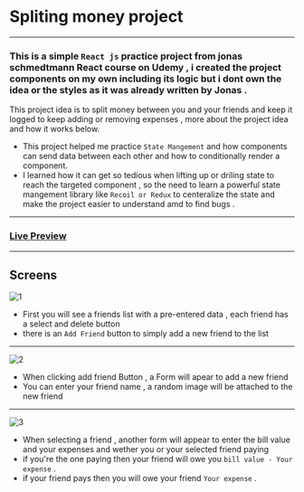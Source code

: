 # Spliting money project
----
### This is a simple `React js` practice project from jonas schmedtmann React course on Udemy , i created the project components on my own including its logic but i dont own the idea or the styles as it was already written by Jonas .

This project idea is to split money between you and your friends and keep it logged to keep adding or removing expenses , more about the project idea and how it works below.

- This project helped me practice `State Mangement` and how components can send data between each other and how to conditionally render a component.
- I learned how it can get so tedious when lifting up or driling state to reach the targeted component , so the need to learn a powerful state mangement library like `Recoil or Redux` to centeralize
the state and make the project easier to understand amd to find bugs .

----
### [Live Preview ](https://ahmedtharwat-at.github.io/Spliting-Money-Project/)
----

## Screens
![1](https://github.com/AhmedTharwat-AT/Spliting-Money-Project/assets/89677139/846cd5e3-dc3c-4f60-a30f-1c97d2a0d020)

- First you will see a friends list with a pre-entered data , each friend has a select and delete button
- there is an `Add Friend` button to simply add a new friend to the list
  
----

![2](https://github.com/AhmedTharwat-AT/Spliting-Money-Project/assets/89677139/03312b53-056b-4472-ad4f-a767e39dae1b)

- When clicking add friend Button , a Form will apear to add a new friend
- You can enter your friend name , a random image will be attached to the new friend

----

![3](https://github.com/AhmedTharwat-AT/Spliting-Money-Project/assets/89677139/aa7a9056-ecc0-4792-af69-9024463a9297)

- When selecting a friend , another form will appear to enter the bill value and your expenses and wether you or your selected friend paying
- if you're the one paying then your friend will owe you `bill value - Your expense` . 
- if your friend pays then you will owe your friend `Your expense` . 
